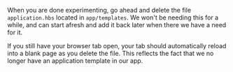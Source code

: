 <!-- TODO: explain ember server, etc. -->

When you are done experimenting, go ahead and delete the file
`application.hbs` located in `app/templates`. We won't be needing this for a while, and can start afresh and add it back later when there we have a need for it.

If you still have your browser tab open, your tab should automatically reload into a blank page as you delete the file. This reflects the fact that we no longer have an application template in our app.
